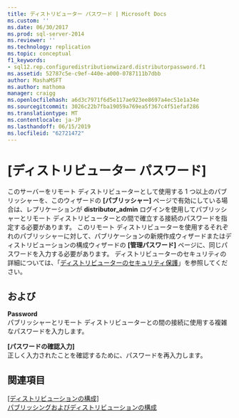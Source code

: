 ```yaml
---
title: ディストリビューター パスワード | Microsoft Docs
ms.custom: ''
ms.date: 06/30/2017
ms.prod: sql-server-2014
ms.reviewer: ''
ms.technology: replication
ms.topic: conceptual
f1_keywords:
- sql12.rep.configuredistributionwizard.distributorpassword.f1
ms.assetid: 52787c5e-c9ef-440e-a000-0787111b7dbb
author: MashaMSFT
ms.author: mathoma
manager: craigg
ms.openlocfilehash: a6d3c7971f6d5e117ae923ee8697a4ec51e1a34e
ms.sourcegitcommit: 3026c22b7fba19059a769ea5f367c4f51efaf286
ms.translationtype: MT
ms.contentlocale: ja-JP
ms.lasthandoff: 06/15/2019
ms.locfileid: "62721472"
---
```

# <a name="distributor-password"></a>[ディストリビューター パスワード]
  このサーバーをリモート ディストリビューターとして使用する 1 つ以上のパブリッシャーを、このウィザードの **[パブリッシャー]** ページで有効にしている場合は、レプリケーションが **distributor_admin** ログインを使用してパブリッシャーとリモート ディストリビューターとの間で確立する接続のパスワードを指定する必要があります。 このリモート ディストリビューターを使用するそれぞれのパブリッシャーに対して、パブリケーションの新規作成ウィザードまたはディストリビューションの構成ウィザードの **[管理パスワード]** ページに、同じパスワードを入力する必要があります。 ディストリビューターのセキュリティの詳細については、「[ディストリビューターのセキュリティ保護](security/secure-the-distributor.md)」を参照してください。  
  
## <a name="options"></a>および  
 **Password**  
 パブリッシャーとリモート ディストリビューターとの間の接続に使用する複雑なパスワードを入力します。  
  
 **[パスワードの確認入力]**  
 正しく入力されたことを確認するために、パスワードを再入力します。  
  
## <a name="see-also"></a>関連項目  
 [[ディストリビューションの構成]](configure-distribution.md)   
 [パブリッシングおよびディストリビューションの構成](configure-publishing-and-distribution.md)  
  
  
